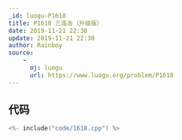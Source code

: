 ```yaml
---
_id: luogu-P1618
title: P1618 三连击（升级版）
date: 2019-11-21 22:38
update: 2019-11-21 22:38
author: Rainboy
source: 
    - 
      oj: luogu
      url: https://www.luogu.org/problem/P1618
---
```


## 代码

```c
<%- include("code/1618.cpp") %>
```

